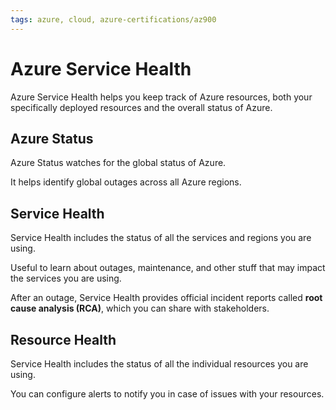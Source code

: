 ```yaml
---
tags: azure, cloud, azure-certifications/az900
---
```


# Azure Service Health

Azure Service Health helps you keep track of Azure resources, both your specifically deployed resources and the overall status of Azure.

## Azure Status

Azure Status watches for the global status of Azure.

It helps identify global outages across all Azure regions.

## Service Health

Service Health includes the status of all the services and regions you are using.

Useful to learn about outages, maintenance, and other stuff that may impact the services you are using.

After an outage, Service Health provides official incident reports called **root cause analysis (RCA)**, which you can share with stakeholders.

## Resource Health

Service Health includes the status of all the individual resources you are using.

You can configure alerts to notify you in case of issues with your resources.
